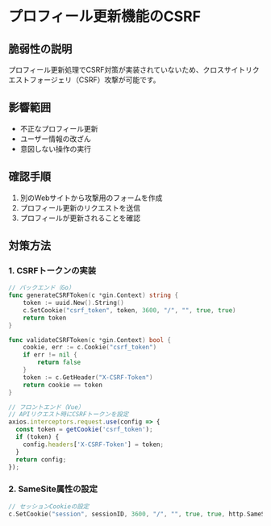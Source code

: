 # プロフィール更新機能のCSRF

## 脆弱性の説明
プロフィール更新処理でCSRF対策が実装されていないため、クロスサイトリクエストフォージェリ（CSRF）攻撃が可能です。

## 影響範囲
- 不正なプロフィール更新
- ユーザー情報の改ざん
- 意図しない操作の実行

## 確認手順
1. 別のWebサイトから攻撃用のフォームを作成
2. プロフィール更新のリクエストを送信
3. プロフィールが更新されることを確認

## 対策方法
### 1. CSRFトークンの実装
```go
// バックエンド（Go）
func generateCSRFToken(c *gin.Context) string {
    token := uuid.New().String()
    c.SetCookie("csrf_token", token, 3600, "/", "", true, true)
    return token
}

func validateCSRFToken(c *gin.Context) bool {
    cookie, err := c.Cookie("csrf_token")
    if err != nil {
        return false
    }
    token := c.GetHeader("X-CSRF-Token")
    return cookie == token
}
```

```javascript
// フロントエンド（Vue）
// APIリクエスト時にCSRFトークンを設定
axios.interceptors.request.use(config => {
  const token = getCookie('csrf_token');
  if (token) {
    config.headers['X-CSRF-Token'] = token;
  }
  return config;
});
```

### 2. SameSite属性の設定
```go
// セッションCookieの設定
c.SetCookie("session", sessionID, 3600, "/", "", true, true, http.SameSiteStrictMode)
```
